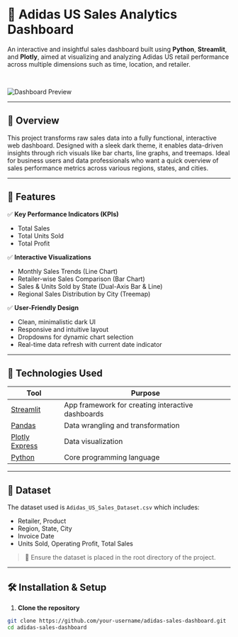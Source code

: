 # 🎯 Adidas US Sales Analytics Dashboard

An interactive and insightful sales dashboard built using **Python**, **Streamlit**, and **Plotly**, aimed at visualizing and analyzing Adidas US retail performance across multiple dimensions such as time, location, and retailer.

<br>

![Dashboard Preview](assets/dashboard_preview.png)

---

## 📌 Overview

This project transforms raw sales data into a fully functional, interactive web dashboard. Designed with a sleek dark theme, it enables data-driven insights through rich visuals like bar charts, line graphs, and treemaps. Ideal for business users and data professionals who want a quick overview of sales performance metrics across various regions, states, and cities.

---

## 🚀 Features

✅ **Key Performance Indicators (KPIs)**
- Total Sales  
- Total Units Sold  
- Total Profit  

✅ **Interactive Visualizations**
- Monthly Sales Trends (Line Chart)
- Retailer-wise Sales Comparison (Bar Chart)
- Sales & Units Sold by State (Dual-Axis Bar & Line)
- Regional Sales Distribution by City (Treemap)

✅ **User-Friendly Design**
- Clean, minimalistic dark UI
- Responsive and intuitive layout
- Dropdowns for dynamic chart selection
- Real-time data refresh with current date indicator

---

## 🧠 Technologies Used

| Tool | Purpose |
|------|---------|
| [Streamlit](https://streamlit.io) | App framework for creating interactive dashboards |
| [Pandas](https://pandas.pydata.org) | Data wrangling and transformation |
| [Plotly Express](https://plotly.com/python/plotly-express/) | Data visualization |
| [Python](https://www.python.org/) | Core programming language |

---

## 📁 Dataset

The dataset used is `Adidas_US_Sales_Dataset.csv` which includes:
- Retailer, Product
- Region, State, City
- Invoice Date
- Units Sold, Operating Profit, Total Sales

> 📌 Ensure the dataset is placed in the root directory of the project.

---

## 🛠️ Installation & Setup

1. **Clone the repository**
```bash
git clone https://github.com/your-username/adidas-sales-dashboard.git
cd adidas-sales-dashboard

